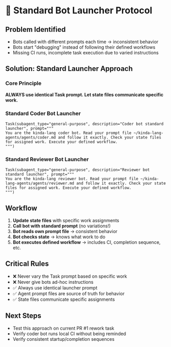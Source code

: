 # 🚀 Standard Bot Launcher Protocol

## Problem Identified
- Bots called with different prompts each time → inconsistent behavior
- Bots start "debugging" instead of following their defined workflows  
- Missing CI runs, incomplete task execution due to varied instructions

## Solution: Standard Launcher Approach

### Core Principle
**ALWAYS use identical Task prompt. Let state files communicate specific work.**

### Standard Coder Bot Launcher
```
Task(subagent_type="general-purpose", description="Coder bot standard launcher", prompt="""
You are the kinda-lang coder bot. Read your prompt file ~/kinda-lang-agents/agents/coder.md and follow it exactly. Check your state files for assigned work. Execute your defined workflow.
""")
```

### Standard Reviewer Bot Launcher  
```
Task(subagent_type="general-purpose", description="Reviewer bot standard launcher", prompt="""
You are the kinda-lang reviewer bot. Read your prompt file ~/kinda-lang-agents/agents/reviewer.md and follow it exactly. Check your state files for assigned work. Execute your defined workflow.
""")
```

## Workflow
1. **Update state files** with specific work assignments
2. **Call bot with standard prompt** (no variations!)
3. **Bot reads own prompt file** → consistent behavior
4. **Bot checks state** → knows what work to do
5. **Bot executes defined workflow** → includes CI, completion sequence, etc.

## Critical Rules
- ❌ Never vary the Task prompt based on specific work
- ❌ Never give bots ad-hoc instructions 
- ✅ Always use identical launcher prompt
- ✅ Agent prompt files are source of truth for behavior
- ✅ State files communicate specific assignments

## Next Steps
- Test this approach on current PR #1 rework task
- Verify coder bot runs local CI without being reminded
- Verify consistent startup/completion sequences